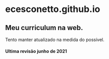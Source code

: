 # ecesconetto.github.io

## Meu curriculum na web. 
Tento manter atualizado na medida do possível.


#### Ultima revisão junho de 2021

